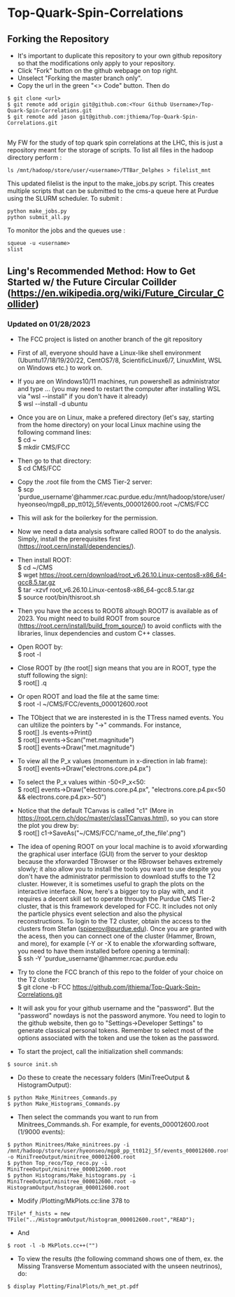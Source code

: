 # Top-Quark-Spin-Correlations
## Forking the Repository
- It's important to duplicate this repository to your own github repository so that the modifications only apply to your repository. 
- Click "Fork" button on the github webpage on top right. 
- Unselect "Forking the master branch only".
- Copy the url in the green "<> Code" button. Then do 
```
$ git clone <url>
$ git remote add origin git@github.com:<Your Github Username>/Top-Quark-Spin-Correlations.git
$ git remote add jason git@github.com:jthiema/Top-Quark-Spin-Correlations.git
```
##
My FW for the study of top quark spin correlations at the LHC, this is just a repository meant for the storage of scripts.
To list all files in the hadoop directory perform :
```
ls /mnt/hadoop/store/user/<username>/TTBar_Delphes > filelist_mnt
```
This updated filelist is the input to the make_jobs.py script.
This creates multiple scripts that can be submitted to the cms-a queue here at Purdue using the SLURM scheduler.
To submit :
```
python make_jobs.py
python submit_all.py
```
To monitor the jobs and the queues use :
```
squeue -u <username>
slist
```

## Ling's Recommended Method: How to Get Started w/ the Future Circular Coillder (https://en.wikipedia.org/wiki/Future_Circular_Collider)  
### Updated on 01/28/2023
- The FCC project is listed on another branch of the git repository

- First of all, everyone should have a Linux-like shell environment (Ubuntu17/18/19/20/22, CentOS7/8, ScientificLinux6/7, LinuxMint, WSL on Windows etc.) to work on.
- If you are on Windows10/11 machines, run powershell as administrator and type ... (you may need to restart the computer after installing WSL via "wsl --install" if you don't have it already) <br>
$ wsl --install -d ubuntu
- Once you are on Linux, make a prefered directory (let's say, starting from the home directory) on your local Linux machine using the following command lines: <br>
$ cd ~ <br>
$ mkdir CMS/FCC
- Then go to that directory: <br>
$ cd CMS/FCC
- Copy the .root file from the CMS Tier-2 server: <br>
$ scp 'purdue_username'@hammer.rcac.purdue.edu:/mnt/hadoop/store/user/hyeonseo/mgp8_pp_tt012j_5f/events_000012600.root ~/CMS/FCC
- This will ask for the boilerkey for the permission. 
- Now we need a data analysis software called ROOT to do the analysis. Simply, install the prerequisites first (https://root.cern/install/dependencies/). 
- Then install ROOT: <br>
$ cd ~/CMS <br>
$ wget https://root.cern/download/root_v6.26.10.Linux-centos8-x86_64-gcc8.5.tar.gz <br>
$ tar -xzvf root_v6.26.10.Linux-centos8-x86_64-gcc8.5.tar.gz <br>
$ source root/bin/thisroot.sh
- Then you have the access to ROOT6 altough ROOT7 is available as of 2023. You might need to build ROOT from source (https://root.cern/install/build_from_source/) to avoid conflicts with the libraries, linux dependencies and custom C++ classes. 
- Open ROOT by: <br>
$ root -l
- Close ROOT by (the root[] sign means that you are in ROOT, type the stuff following the sign): <br>
$ root[] .q
- Or open ROOT and load the file at the same time: <br>
$ root -l ~/CMS/FCC/events_000012600.root
- The TObject that we are insterested in is the TTress named events. You can ultilize the pointers by "->" commands. For instance, <br>
$ root[] .ls events->Print() <br>
$ root[] events->Scan("met.magnitude") <br>
$ root[] events->Draw("met.magnitude")
- To view all the P_x values (momentum in x-direction in lab frame): <br>
$ root[] events->Draw("electrons.core.p4.px") 
- To select the P_x values within -50<P_x<50: <br>
$ root[] events->Draw("electrons.core.p4.px", "electrons.core.p4.px<50 && electrons.core.p4.px>-50")
- Notice that the default TCanvas is called "c1" (More in https://root.cern.ch/doc/master/classTCanvas.html), so you can store the plot you drew by: <br>
$ root[] c1->SaveAs("~/CMS/FCC/'name_of_the_file'.png")
- The idea of opening ROOT on your local machine is to avoid xforwarding the graphical user interface (GUI) from the server to your desktop because the xforwarded TBrowser or the RBrowser behaves extremely slowly; it also allow you to install the tools you want to use despite you don't have the administrator permission to download stuffs to the T2 cluster. However, it is sometimes useful to graph the plots on the interactive interface. Now, here's a bigger toy to play with, and it requires a decent skill set to operate through the Purdue CMS Tier-2 cluster, that is this framework developed for FCC. It includes not only the particle physics event selection and also the physical reconstructions. To login to the T2 cluster, obtain the access to the clusters from Stefan (spiperov@purdue.edu). Once you are granted with the acess, then you can connect one of the cluster (Hammer, Brown, and more), for example (-Y or -X to enable the xforwarding software, you need to have them installed before opening a terminal): <br>
$ ssh -Y 'purdue_username'@hammer.rcac.purdue.edu
- Try to clone the FCC branch of this repo to the folder of your choice on the T2 cluster: <br>
$ git clone -b FCC https://github.com/jthiema/Top-Quark-Spin-Correlations.git
- It will ask you for your github username and the "password". But the "password" nowdays is not the password anymore. You need to login to the github website, then go to "Settings→Developer Settings" to generate classical personal tokens. Remember to select most of the options associated with the token and use the token as the password. 
- To start the project, call the initialization shell commands: <br>
```
$ source init.sh
```
- Do these to create the necessary folders (MiniTreeOutput & HistogramOutput):
```
$ python Make_Minitrees_Commands.py
$ python Make_Histograms_Commands.py
```
- Then select the commands you want to run from Minitrees_Commands.sh. For example, for events_000012600.root (1/9000 events): <br>
```
$ python Minitrees/Make_minitrees.py -i /mnt/hadoop/store/user/hyeonseo/mgp8_pp_tt012j_5f/events_000012600.root -o MiniTreeOutput/minitree_000012600.root 
$ python Top_reco/Top_reco.py -i MiniTreeOutput/minitree_000012600.root
$ python Histograms/Make_histograms.py -i MiniTreeOutput/minitree_000012600.root -o HistogramOutput/hstogram_000012600.root
```
- Modify /Plotting/MkPlots.cc:line 378 to <br>
```
TFile* f_hists = new TFile("../HistogramOutput/histogram_000012600.root","READ"); 
```
- And <br>
```
$ root -l -b MkPlots.cc++("")
```
- To view the results (the following command shows one of them, ex. the Missing Transverse Momentum associated with the unseen neutrinos), do: <br>
```
$ display Plotting/FinalPlots/h_met_pt.pdf
```

